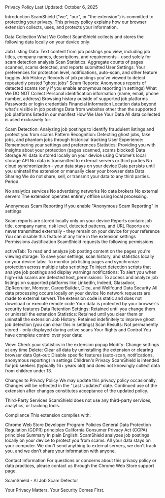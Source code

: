 Privacy Policy
Last Updated: October 6, 2025

Introduction
ScamShield ("we", "our", or "the extension") is committed to protecting your privacy. This privacy policy explains how our browser extension collects, uses, and protects your information.

Data Collection
What We Collect
ScamShield collects and stores the following data locally on your device only:

Job Listing Data: Text content from job postings you view, including job titles, company names, descriptions, and requirements - used solely for scam detection analysis
Scan Statistics: Aggregate counts of pages scanned, scams detected, and reports submitted
User Settings: Your preferences for protection level, notifications, auto-scan, and other feature toggles
Job History: Records of job postings you've viewed to detect repeatedly posted "ghost jobs"
Scam Reports: Anonymous reports of detected scams (only if you enable anonymous reporting in settings)
What We DO NOT Collect
Personal identification information (name, email, phone number, address)
Browsing history outside of supported job platforms
Passwords or login credentials
Financial information
Location data beyond what's visible in job postings
Data from websites other than the supported job platforms listed in our manifest
How We Use Your Data
All data collected is used exclusively for:

Scam Detection: Analyzing job postings to identify fraudulent listings and protect you from scams
Pattern Recognition: Detecting ghost jobs, fake jobs, and phantom jobs through historical tracking
User Experience: Remembering your settings and preferences
Statistics: Providing you with insights about your protection (pages scanned, scams blocked)
Data Storage
All data is stored locally on your device using Chrome's local storage API
No data is transmitted to external servers or third parties
No cloud synchronization - your data stays on your device
Data persists until you uninstall the extension or manually clear your browser data
Data Sharing
We do not share, sell, or transmit your data to any third parties. Period.

No analytics services
No advertising networks
No data brokers
No external servers
The extension operates entirely offline using local processing.

Anonymous Scam Reporting
If you enable "Anonymous Scam Reporting" in settings:

Scam reports are stored locally only on your device
Reports contain: job title, company name, risk level, detected patterns, and URL
Reports are never transmitted externally - they remain on your device for your reference
You can disable this feature at any time in the extension settings
Permissions Justification
ScamShield requests the following permissions:

activeTab: To read and analyze job posting content on the pages you're viewing
storage: To save your settings, scan history, and statistics locally on your device
tabs: To monitor job listing pages and synchronize protection across multiple tabs
scripting: To inject detection scripts that analyze job postings and display warnings
notifications: To alert you when high-risk scams are detected
host_permissions: To access and analyze job listings on supported platforms like LinkedIn, Indeed, Glassdoor, ZipRecruiter, Monster, CareerBuilder, Dice, and Wellfound
Data Security
All data processing occurs locally on your device
No network requests are made to external servers
The extension code is static and does not download or execute remote code
Your data is protected by your browser's security features
Data Retention
Settings: Retained until you change them or uninstall the extension
Statistics: Retained until you clear them or uninstall the extension
Job History: Retained indefinitely to improve ghost job detection (you can clear this in settings)
Scan Results: Not permanently stored - only displayed during active scans
Your Rights and Control
You have complete control over your data:

View: Check your statistics in the extension popup
Modify: Change settings at any time
Delete: Clear all data by uninstalling the extension or clearing browser data
Opt-out: Disable specific features (auto-scan, notifications, anonymous reporting) in settings
Children's Privacy
ScamShield is intended for job seekers (typically 16+ years old) and does not knowingly collect data from children under 13.

Changes to Privacy Policy
We may update this privacy policy occasionally. Changes will be reflected in the "Last Updated" date. Continued use of the extension after changes constitutes acceptance of the updated policy.

Third-Party Services
ScamShield does not use any third-party services, analytics, or tracking tools.

Compliance
This extension complies with:

Chrome Web Store Developer Program Policies
General Data Protection Regulation (GDPR) principles
California Consumer Privacy Act (CCPA) principles
Summary
In plain English: ScamShield analyzes job postings locally on your device to protect you from scams. All your data stays on your computer. We don't send anything to external servers, we don't track you, and we don't share your information with anyone.

Contact Information
For questions or concerns about this privacy policy or data practices, please contact us through the Chrome Web Store support page.

ScamShield - AI Job Scam Detector

Your Privacy Matters. Your Security Comes First.
